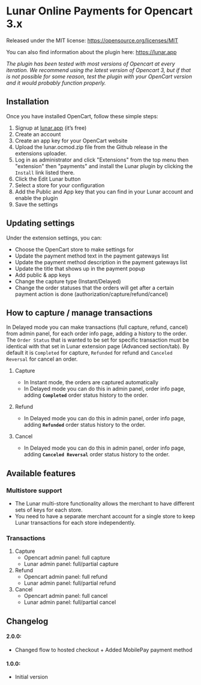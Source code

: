 # Lunar Online Payments for Opencart 3.x

Released under the MIT license: https://opensource.org/licenses/MIT

You can also find information about the plugin here: https://lunar.app

*The plugin has been tested with most versions of Opencart at every iteration. We recommend using the latest version of Opencart 3, but if that is not possible for some reason, test the plugin with your OpenCart version and it would probably function properly.*

## Installation

Once you have installed OpenCart, follow these simple steps:
1. Signup at [lunar.app](https://lunar.app) (it’s free)
1. Create an account
1. Create an app key for your OpenCart website
1. Upload the lunar.ocmod.zip file from the Github release in the extensions uploader.
1. Log in as administrator and click  "Extensions" from the top menu then "extension" then "payments" and install the Lunar plugin by clicking the `Install` link listed there.
1. Click the Edit Lunar button
1. Select a store for your configuration
1. Add the Public and App key that you can find in your Lunar account and enable the plugin
1. Save the settings

## Updating settings

Under the extension settings, you can:
 * Choose the OpenCart store to make settings for
 * Update the payment method text in the payment gateways list
 * Update the payment method description in the payment gateways list
 * Update the title that shows up in the payment popup
 * Add public & app keys
 * Change the capture type (Instant/Delayed)
 * Change the order statuses that the orders will get after a certain payment action is done (authorization/capture/refund/cancel)

 ## How to capture / manage transactions

  In Delayed mode you can make transactions (full capture, refund, cancel) from admin panel, for each order info page, adding a history to the order. 
  The `Order Status` that is wanted to be set for specific transaction must  be identical with that set in Lunar extension page (Advanced section/tab). By default it is `Completed` for capture, `Refunded` for refund and `Canceled Reversal` for cancel an order.

1. Capture
    * In Instant mode, the orders are captured automatically
    * In Delayed mode you can do this in admin panel, order info page, adding **`Completed`** order status history to the order.

2. Refund
    * In Delayed mode you can do this in admin panel, order info page, adding **`Refunded`** order status history to the order.

3. Cancel
    * In Delayed mode you can do this in admin panel, order info page, adding **`Canceled Reversal`** order status history to the order.


## Available features

### Multistore support
* The Lunar multi-store functionality allows the merchant to have different sets of keys for each store.
* You need to have a separate merchant account for a single store to keep Lunar transactions for each store independently.

### Transactions
1. Capture
    * Opencart admin panel: full capture
    * Lunar admin panel: full/partial capture
2. Refund
    * Opencart admin panel: full refund
    * Lunar admin panel: full/partial refund
3. Cancel
    * Opencart admin panel: full cancel
    * Lunar admin panel: full/partial cancel

## Changelog

#### 2.0.0:
* Changed flow to hosted checkout + Added MobilePay payment method

#### 1.0.0:
* Initial version
